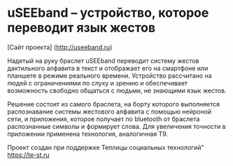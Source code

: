 uSEEband – устройство, которое переводит язык жестов
=====================
[Сайт проекта] (http://useeband.ru)

Надетый на руку браслет uSEEband переводит систему жестов дактильного алфавита в текст и отображает его на смартфоне или планшете в режиме реального времени. Устройство рассчитано на людей с ограничениями по слуху и зрению и обеспечивает возможность свободно общаться с людьми, не знающими язык жестов.

Решение состоит из самого браслета, на борту которого выполняется распознавание системы жестового алфавита с помощью нейроной сети, и приложения, которое получает по bluetooth от браслета распознанные символы и формирует слова. Для увеличения точности в приложении применена технология, аналогичная Т9.

Проект создан при поддержке Теплицы социальных технологий" https://te-st.ru

